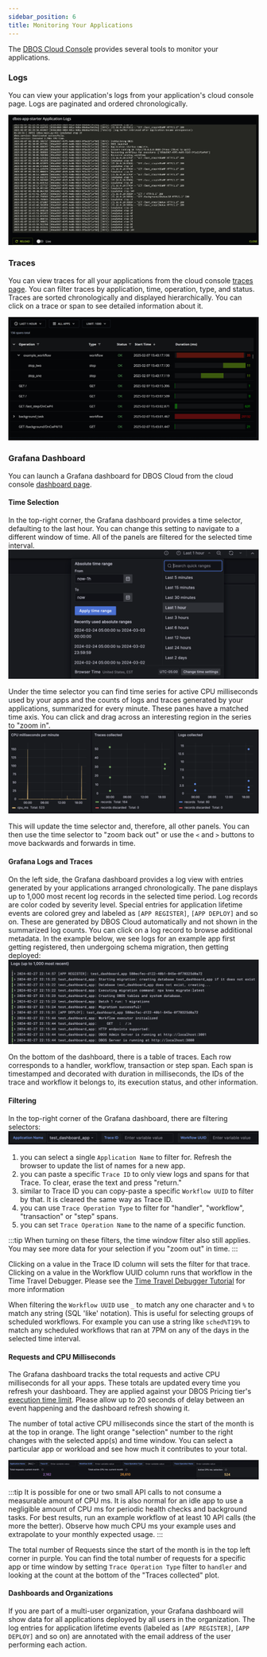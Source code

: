 ```yaml
---
sidebar_position: 6
title: Monitoring Your Applications
---
```


The [DBOS Cloud Console](https://console.dbos.dev) provides several tools to monitor your applications.

### Logs

You can view your application's logs from your application's cloud console page.
Logs are paginated and ordered chronologically.

![Logs](./assets/cc-logs.png)

### Traces

You can view traces for all your applications from the cloud console [traces page](https://console.dbos.dev/traces).
You can filter traces by application, time, operation, type, and status.
Traces are sorted chronologically and displayed hierarchically.
You can click on a trace or span to see detailed information about it.

![Logs](./assets/cc-traces.png)


### Grafana Dashboard

You can launch a Grafana dashboard for DBOS Cloud from the cloud console [dashboard page](https://console.dbos.dev/dashboard).

#### Time Selection

In the top-right corner, the Grafana dashboard provides a time selector, defaulting to the last hour. You can change this setting to navigate to a different window of time. All of the panels are filtered for the selected time interval.
![Time picker](./assets/time_picker.png)

Under the time selector you can find time series for active CPU milliseconds used by your apps and the counts of logs and traces generated by your applications, summarized for every minute. These panes have a matched time axis. You can click and drag across an interesting region in the series to "zoom in". 
![Series](./assets/timeseries.png)

This will update the time selector and, therefore, all other panels. You can then use the time selector to "zoom back out" or use the `<` and `>` buttons to move backwards and forwards in time.

#### Grafana Logs and Traces

On the left side, the Grafana dashboard provides a log view with entries generated by your applications arranged chronologically. The pane displays up to 1,000 most recent log records in the selected time period. Log records are color coded by severity level. Special entries for application lifetime events are colored grey and labeled as `[APP REGISTER]`, `[APP DEPLOY]` and so on. These are generated by DBOS Cloud automatically and not shown in the summarized log counts. You can click on a log record to browse additional metadata. In the example below, we see logs for an example app first getting registered, then undergoing schema migration, then getting deployed:
![Logs](./assets/log.png)

On the bottom of the dashboard, there is a table of traces. Each row corresponds to a handler, workflow, transaction or step span. Each span is timestamped and decorated with duration in milliseconds, the IDs of the trace and workflow it belongs to, its execution status, and other information. 

#### Filtering

In the top-right corner of the Grafana dashboard, there are filtering selectors:
![Filters](./assets/filters.png)
1. you can select a single `Application Name` to filter for. Refresh the browser to update the list of names for a new app.
2. you can paste a specific `Trace ID` to only view logs and spans for that Trace. To clear, erase the text and press "return."
3. similar to Trace ID you can copy-paste a specific `Workflow UUID` to filter by that. It is cleared the same way as Trace ID.
4. you can use `Trace Operation Type` to filter for "handler", "workflow", "transaction" or "step" spans.
5. you can set `Trace Operation Name` to the name of a specific function.

:::tip
When turning on these filters, the time window filter also still applies. You may see more data for your selection if you "zoom out" in time.
:::

Clicking on a value in the Trace ID column will sets the filter for that trace. Clicking on a value in the Workflow UUID column runs that workflow in the Time Travel Debugger. Please see the [Time Travel Debugger Tutorial](./timetravel-debugging#debugging-from-the-monitoring-dashboard) for more information

When filtering the `Workflow UUID` use `_` to match any one character and `%` to match any string (SQL 'like' notation). This is useful for selecting groups of scheduled workflows. For example you can use a string like `sched%T19%` to match any scheduled workflows that ran at 7PM on any of the days in the selected time interval. 

#### Requests and CPU Milliseconds

The Grafana dashboard tracks the total requests and active CPU milliseconds for all your apps. These totals are updated every time you refresh your dashboard. They are applied against your DBOS Pricing tier's [execution time limit](https://www.dbos.dev/pricing). Please allow up to 20 seconds of delay between an event happening and the dashboard refresh showing it.

The number of total active CPU milliseconds since the start of the month is at the top in orange. The light orange "selection" number to the right changes with the selected app(s) and time window. You can select a particular app or workload and see how much it contributes to your total. 

![Execution Seconds](./assets/execution-seconds.png)

:::tip
It is possible for one or two small API calls to not consume a measurable amount of CPU ms. It is also normal for an idle app to use a negligible amount of CPU ms for periodic health checks and background tasks. For best results, run an example workflow of at least 10 API calls (the more the better). Observe how much CPU ms your example uses and extrapolate to your monthly expected usage.
:::

The total number of Requests since the start of the month is in the top left corner in purple. You can find the total number of requests for a specific app or time window by setting `Trace Operation Type` filter to `handler` and looking at the count at the bottom of the "Traces collected" plot.

#### Dashboards and Organizations

If you are part of a multi-user organization, your Grafana dashboard will show data for all applications deployed by all users in the organization. The log entries for application lifetime events (labeled as `[APP REGISTER]`, `[APP DEPLOY]` and so on) are annotated with the email address of the user performing each action.
